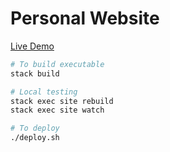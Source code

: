 # Personal Website
[Live Demo](https://kndrck.co)

```bash
# To build executable
stack build

# Local testing
stack exec site rebuild
stack exec site watch

# To deploy
./deploy.sh
```